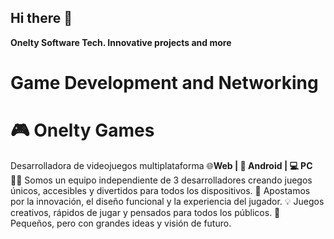 ## Hi there 👋


**Onelty Software Tech. Innovative projects and more**

# Game Development and Networking


# 🎮 Onelty Games
Desarrolladora de videojuegos multiplataforma
🌐**Web | 📱 Android | 💻 PC**
👨‍💻 Somos un equipo independiente de 3 desarrolladores creando juegos únicos, accesibles y divertidos para todos los dispositivos.
🎯 Apostamos por la innovación, el diseño funcional y la experiencia del jugador.
💡 Juegos creativos, rápidos de jugar y pensados para todos los públicos.
🚀 Pequeños, pero con grandes ideas y visión de futuro.
